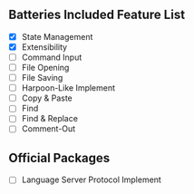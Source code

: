 ## Batteries Included Feature List
 - [X] State Management
 - [X] Extensibility
 - [ ] Command Input
 - [ ] File Opening
 - [ ] File Saving
 - [ ] Harpoon-Like Implement
 - [ ] Copy & Paste
 - [ ] Find
 - [ ] Find & Replace
 - [ ] Comment-Out

## Official Packages
 - [ ] Language Server Protocol Implement